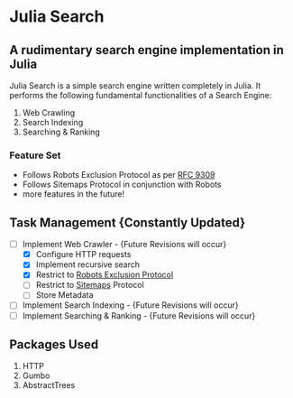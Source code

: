 # Julia Search
## A rudimentary search engine implementation in Julia
Julia Search is a simple search engine written completely in Julia. It performs the following fundamental functionalities of a Search Engine:
1. Web Crawling
2. Search Indexing
3. Searching & Ranking

### Feature Set
- Follows Robots Exclusion Protocol as per [RFC 9309](https://en.wikipedia.org/wiki/Robots.txt#:~:text=The%20%22robots.txt%22%20file%20can%20be%20used%20in%20conjunction%20with%20sitemaps,%20another%20robot%20inclusion%20standard%20for%20websites.)
- Follows Sitemaps Protocol in conjunction with Robots
- more features in the future!

## Task Management {Constantly Updated}

 - [ ] Implement Web Crawler - {Future Revisions will occur}
	 - [x] Configure HTTP requests
	 - [x] Implement recursive search
	 - [x] Restrict to [Robots Exclusion Protocol](https://en.wikipedia.org/wiki/Robots.txt)
	 - [ ] Restrict to [Sitemaps](https://en.wikipedia.org/wiki/Sitemaps) Protocol
	 - [ ] Store Metadata
 - [ ] Implement Search Indexing - {Future Revisions will occur}
 - [ ] Implement Searching & Ranking - {Future Revisions will occur}

## Packages Used
1. HTTP
2. Gumbo
3. AbstractTrees
